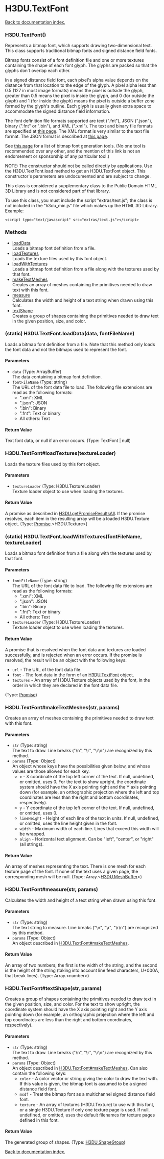 # H3DU.TextFont

[Back to documentation index.](index.md)

<a name='H3DU.TextFont'></a>
### H3DU.TextFont()

Represents a bitmap font, which supports drawing two-dimensional
text. This class supports
traditional bitmap fonts and signed distance field fonts.

Bitmap fonts consist of a font definition file and one
or more textures containing the shape of each font glyph. The glyphs
are packed so that the glyphs don't overlap each other.

In a signed distance field font, each pixel's alpha value depends on the
distance from that location to the edge of the glyph. A pixel alpha less
than 0.5 (127 in most image formats) means the pixel is outside the
glyph, greater than 0.5 means the pixel is inside the glyph, and 0 (for
outside the glyph) and 1 (for inside the glyph) means the pixel is
outside a buffer zone formed by the glyph's outline. Each glyph is usually
given extra space to accommodate the signed distance field information.

The font definition file formats supported are text (".fnt"),
JSON (".json"), binary (".fnt" or ".bin"), and XML (".xml").
The text and binary file formats are specified at
<a href="http://www.angelcode.com/products/bmfont/doc/file_format.md">this
page</a>. The XML format is very similar to the text file format.
The JSON format is described at
<a href="https://github.com/Jam3/load-bmfont/blob/master/json-spec.md">this
page</a>.

See <a href="https://github.com/mattdesl/text-modules#bitmap-text">this page</a>
for a list of bitmap font generation tools. (No one tool is recommended over any
other, and the mention of this link is not an endorsement or sponsorship
of any particular tool.)

NOTE: The constructor should not be called directly by applications.
Use the H3DU.TextFont.load method to get an H3DU.TextFont object. This
constructor's parameters are undocumented and are subject to change.

This class is considered a supplementary class to the
Public Domain HTML 3D Library and is not considered part of that
library.

To use this class, you must include the script "extras/text.js"; the
class is not included in the "h3du_min.js" file which makes up
the HTML 3D Library. Example:

    <script type="text/javascript" src="extras/text.js"></script>

### Methods

* [loadData](#H3DU.TextFont.loadData)<br>Loads a bitmap font definition from a file.
* [loadTextures](#H3DU.TextFont_loadTextures)<br>Loads the texture files used by this font object.
* [loadWithTextures](#H3DU.TextFont.loadWithTextures)<br>Loads a bitmap font definition from a file along with the textures
used by that font.
* [makeTextMeshes](#H3DU.TextFont_makeTextMeshes)<br>Creates an array of meshes containing the primitives
needed to draw text with this font.
* [measure](#H3DU.TextFont_measure)<br>Calculates the width and height of a text string when
drawn using this font.
* [textShape](#H3DU.TextFont_textShape)<br>Creates a group of shapes containing the primitives needed to
draw text in the given position, size, and color.

<a name='H3DU.TextFont.loadData'></a>
### (static) H3DU.TextFont.loadData(data, fontFileName)

Loads a bitmap font definition from a file.
Note that this method only loads the font data and not the bitmaps
used to represent the font.

#### Parameters

* `data` (Type: ArrayBuffer)<br>The data containing a bitmap font definition.
* `fontFileName` (Type: string)<br>The URL of the font data file to load. The following file extensions are read as the following formats:<ul> <li>".xml": XML</li> <li>".json": JSON</li> <li>".bin": Binary</li> <li>".fnt": Text or binary</li> <li>All others: Text</li></ul>

#### Return Value

Text font data, or null if an error occurs. (Type: TextFont | null)

<a name='H3DU.TextFont_loadTextures'></a>
### H3DU.TextFont#loadTextures(textureLoader)

Loads the texture files used by this font object.

#### Parameters

* `textureLoader` (Type: H3DU.TextureLoader)<br>Texture loader object to use when loading the textures.

#### Return Value

A promise as described in
<a href="H3DU.md#H3DU.getPromiseResultsAll">H3DU.getPromiseResultsAll</a>. If the promise
resolves, each item in the resulting array will be a loaded
H3DU.Texture object. (Type: <a href="Promise.md">Promise</a>.&lt;H3DU.Texture>)

<a name='H3DU.TextFont.loadWithTextures'></a>
### (static) H3DU.TextFont.loadWithTextures(fontFileName, textureLoader)

Loads a bitmap font definition from a file along with the textures
used by that font.

#### Parameters

* `fontFileName` (Type: string)<br>The URL of the font data file to load. The following file extensions are read as the following formats:<ul> <li>".xml": XML</li> <li>".json": JSON</li> <li>".bin": Binary</li> <li>".fnt": Text or binary</li> <li>All others: Text</li></ul>
* `textureLoader` (Type: H3DU.TextureLoader)<br>Texture loader object to use when loading the textures.

#### Return Value

A promise that is resolved
when the font data and textures are loaded successfully,
and is rejected when an error occurs.
If the promise is resolved, the result will be an object with the
following keys:<ul>
<li><code>url</code> - The URL of the font data file.
<li><code>font</code> - The font data in the form of an <a href="H3DU.TextFont.md">H3DU.TextFont</a> object.
<li><code>textures</code> - An array of H3DU.Texture objects used by the font,
in the order in which they are declared in the font data file.
</ul> (Type: <a href="Promise.md">Promise</a>)

<a name='H3DU.TextFont_makeTextMeshes'></a>
### H3DU.TextFont#makeTextMeshes(str, params)

Creates an array of meshes containing the primitives
needed to draw text with this font.

#### Parameters

* `str` (Type: string)<br>The text to draw. Line breaks ("\n", "\r", "\r\n") are recognized by this method.
* `params` (Type: Object)<br>An object whose keys have the possibilities given below, and whose values are those allowed for each key.<ul> <li><code>x</code> - X coordinate of the top left corner of the text. If null, undefined, or omitted, uses 0. For the text to show upright, the coordinate system should have the X axis pointing right and the Y axis pointing down (for example, an orthographic projection where the left and top coordinates are less than the right and bottom coordinates, respectively). <li><code>y</code> - Y coordinate of the top left corner of the text. If null, undefined, or omitted, uses 0. <li><code>lineHeight</code> - Height of each line of the text in units. If null, undefined, or omitted, uses the line height given in the font. <li><code>width</code> - Maximum width of each line. Lines that exceed this width will be wrapped. <li><code>align</code> - Horizontal text alignment. Can be "left", "center", or "right" (all strings). </ul>

#### Return Value

An array of meshes representing the text.
There is one mesh for each texture page of the font. If none of the
text uses a given page, the corresponding mesh will be null. (Type: Array.&lt;<a href="H3DU.MeshBuffer.md">H3DU.MeshBuffer</a>>)

<a name='H3DU.TextFont_measure'></a>
### H3DU.TextFont#measure(str, params)

Calculates the width and height of a text string when
drawn using this font.

#### Parameters

* `str` (Type: string)<br>The text string to measure. Line breaks ("\n", "\r", "\r\n") are recognized by this method.
* `params` (Type: Object)<br>An object described in <a href="H3DU.TextFont.md#H3DU.TextFont_makeTextMeshes">H3DU.TextFont#makeTextMeshes</a>.

#### Return Value

An array of two numbers;
the first is the width of the string, and the second is the
height of the string (taking into account line feed characters,
U+000A, that break lines). (Type: Array.&lt;number>)

<a name='H3DU.TextFont_textShape'></a>
### H3DU.TextFont#textShape(str, params)

Creates a group of shapes containing the primitives needed to
draw text in the given position, size, and color.
For the text to show upright, the coordinate system should have the
X axis pointing right and the Y axis pointing down (for example, an
orthographic projection where the left and top coordinates are less
than the right and bottom coordinates, respectively).

#### Parameters

* `str` (Type: string)<br>The text to draw. Line breaks ("\n", "\r", "\r\n") are recognized by this method.
* `params` (Type: Object)<br>An object described in <a href="H3DU.TextFont.md#H3DU.TextFont_makeTextMeshes">H3DU.TextFont#makeTextMeshes</a>. Can also contain the following keys:<ul> <li><code>color</code> - A color vector or string giving the color to draw the text with. If this value is given, the bitmap font is assumed to be a signed distance field font. <li><code>msdf</code> - Treat the bitmap font as a multichannel signed distance field font. <li><code>texture</code> - An array of textures (H3DU.Texture) to use with this font, or a single H3DU.Texture if only one texture page is used. If null, undefined, or omitted, uses the default filenames for texture pages defined in this font. </ul>

#### Return Value

The generated group of shapes. (Type: <a href="H3DU.ShapeGroup.md">H3DU.ShapeGroup</a>)

[Back to documentation index.](index.md)
